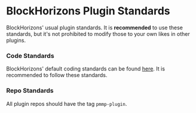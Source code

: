# BlockHorizons Plugin Standards
BlockHorizons' usual plugin standards. It is **recommended** to use these standards, but it's not prohibited to modify those to your own likes in other plugins.

### Code Standards
BlockHorizons' default coding standards can be found [here](https://github.com/BlockHorizons/BlockHorizons-Plugin-Standards/blob/master/CodeStandards.md). It is recommended to follow these standards.

### Repo Standards
All plugin repos should have the tag `pmmp-plugin`.
